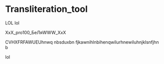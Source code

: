 # Transliteration_tool
LOL
lol







XxX_pro100_БеЛяWWW_XxX









CVHXFRFAWUEUhnwq  nbsduxbn fjkawnihlnbihenqwilurhnewiluhnjklsnfjhn b















































































































lol
